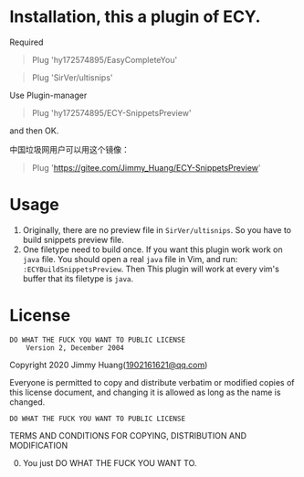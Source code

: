 # Installation, this a plugin of ECY.
Required
> Plug 'hy172574895/EasyCompleteYou'

> Plug 'SirVer/ultisnips'

Use Plugin-manager
> Plug 'hy172574895/ECY-SnippetsPreview'

and then OK.

中国垃圾网用户可以用这个镜像：
> Plug 'https://gitee.com/Jimmy_Huang/ECY-SnippetsPreview'

# Usage
1. Originally, there are no preview file in `SirVer/ultisnips`.
So you have to build snippets preview file.
2. One filetype need to build once. If you want this plugin work work on `java` file.
You should open a real `java` file in Vim, and run: `:ECYBuildSnippetsPreview`.
Then This plugin will work at every vim's buffer that its filetype is `java`.

# License
    DO WHAT THE FUCK YOU WANT TO PUBLIC LICENSE
        Version 2, December 2004

Copyright 2020 Jimmy Huang(1902161621@qq.com)

Everyone is permitted to copy and distribute verbatim or modified
copies of this license document, and changing it is allowed as long
as the name is changed.

    DO WHAT THE FUCK YOU WANT TO PUBLIC LICENSE
TERMS AND CONDITIONS FOR COPYING, DISTRIBUTION AND MODIFICATION

 0. You just DO WHAT THE FUCK YOU WANT TO.
